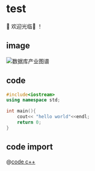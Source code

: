 # test

<!-- [[toc]] -->
:smiling_face_with_three_hearts: 欢迎光临:tada: ！

## image
![数据库产业图谱](.vuepress/public/image/中国数据库产业图谱（2024年）.jpg)

## code

```c++ title="hello world"
#include<iostream>
using namespace std;

int main(){
    cout<< "hello world"<<endl;
    return 0;
}
```

## code import
@[code c++](./main.cpp)
